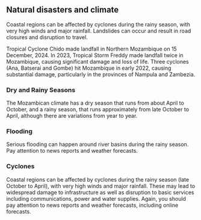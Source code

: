 ## Natural disasters and climate

Coastal regions can be affected by cyclones during the rainy season, with very high winds and major rainfall. Landslides can occur and result in road closures and disruption to travel.

Tropical Cyclone Chido made landfall in Northern Mozambique on 15 December, 2024. In 2023, Tropical Storm Freddy made landfall twice in Mozambique, causing significant damage and loss of life. Three cyclones (Ana, Batserai and Gombe) hit Mozambique in early 2022, causing substantial damage, particularly in the provinces of Nampula and Zambezia.

### **Dry and Rainy Seasons**

The Mozambican climate has a dry season that runs from about April to October, and a rainy season, that runs approximately from late October to April, although there are variations from year to year.

### **Flooding**

Serious flooding can happen around river basins during the rainy season. Pay attention to news reports and weather forecasts.

### **Cyclones**

Coastal regions can be affected by cyclones during the rainy season (late October to April), with very high winds and major rainfall. These may lead to widespread damage to infrastructure as well as disruption to basic services including communications, power and water supplies. Again, you should pay attention to news reports and weather forecasts, including online forecasts.